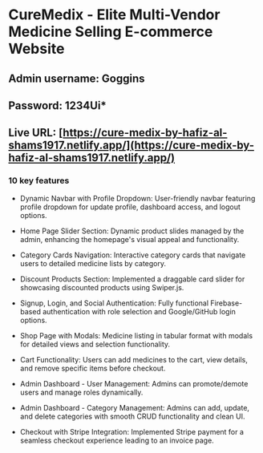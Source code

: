 # CureMedix - Elite Multi-Vendor Medicine Selling E-commerce Website

## Admin username: Goggins
## Password: 1234Ui*


## Live URL: [https://cure-medix-by-hafiz-al-shams1917.netlify.app/](https://cure-medix-by-hafiz-al-shams1917.netlify.app/)


### **10 key features**

- Dynamic Navbar with Profile Dropdown: User-friendly navbar featuring profile dropdown for update profile, dashboard access, and logout options.

- Home Page Slider Section: Dynamic product slides managed by the admin, enhancing the homepage's visual appeal and functionality.

- Category Cards Navigation: Interactive category cards that navigate users to detailed medicine lists by category.

- Discount Products Section: Implemented a draggable card slider for showcasing discounted products using Swiper.js.

- Signup, Login, and Social Authentication: Fully functional Firebase-based authentication with role selection and Google/GitHub login options.

- Shop Page with Modals: Medicine listing in tabular format with modals for detailed views and selection functionality.

- Cart Functionality: Users can add medicines to the cart, view details, and remove specific items before checkout.

- Admin Dashboard - User Management: Admins can promote/demote users and manage roles dynamically.

- Admin Dashboard - Category Management: Admins can add, update, and delete categories with smooth CRUD functionality and clean UI.

- Checkout with Stripe Integration: Implemented Stripe payment for a seamless checkout experience leading to an invoice page.